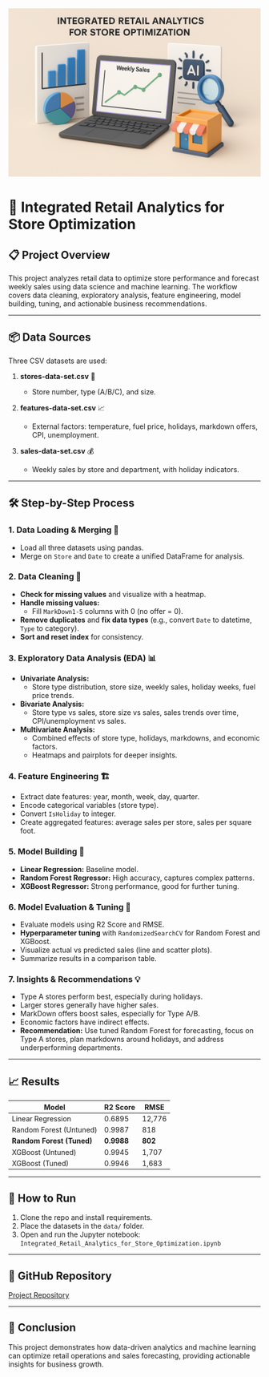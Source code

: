 ## ![Thumbnail](Thumbnail.png)

# 🏬 Integrated Retail Analytics for Store Optimization

## 📋 Project Overview

This project analyzes retail data to optimize store performance and forecast weekly sales using data science and machine learning. The workflow covers data cleaning, exploratory analysis, feature engineering, model building, tuning, and actionable business recommendations.

---

## 📦 Data Sources

Three CSV datasets are used:

1. **stores-data-set.csv** 🏢

   - Store number, type (A/B/C), and size.

2. **features-data-set.csv** 📈

   - External factors: temperature, fuel price, holidays, markdown offers, CPI, unemployment.

3. **sales-data-set.csv** 💰
   - Weekly sales by store and department, with holiday indicators.

---

## 🛠️ Step-by-Step Process

### 1. Data Loading & Merging 🔗

- Load all three datasets using pandas.
- Merge on `Store` and `Date` to create a unified DataFrame for analysis.

### 2. Data Cleaning 🧹

- **Check for missing values** and visualize with a heatmap.
- **Handle missing values:**
  - Fill `MarkDown1-5` columns with 0 (no offer = 0).
- **Remove duplicates** and **fix data types** (e.g., convert `Date` to datetime, `Type` to category).
- **Sort and reset index** for consistency.

### 3. Exploratory Data Analysis (EDA) 📊

- **Univariate Analysis:**
  - Store type distribution, store size, weekly sales, holiday weeks, fuel price trends.
- **Bivariate Analysis:**
  - Store type vs sales, store size vs sales, sales trends over time, CPI/unemployment vs sales.
- **Multivariate Analysis:**
  - Combined effects of store type, holidays, markdowns, and economic factors.
  - Heatmaps and pairplots for deeper insights.

### 4. Feature Engineering 🏗️

- Extract date features: year, month, week, day, quarter.
- Encode categorical variables (store type).
- Convert `IsHoliday` to integer.
- Create aggregated features: average sales per store, sales per square foot.

### 5. Model Building 🤖

- **Linear Regression:** Baseline model.
- **Random Forest Regressor:** High accuracy, captures complex patterns.
- **XGBoost Regressor:** Strong performance, good for further tuning.

### 6. Model Evaluation & Tuning 🏁

- Evaluate models using R2 Score and RMSE.
- **Hyperparameter tuning** with `RandomizedSearchCV` for Random Forest and XGBoost.
- Visualize actual vs predicted sales (line and scatter plots).
- Summarize results in a comparison table.

### 7. Insights & Recommendations 💡

- Type A stores perform best, especially during holidays.
- Larger stores generally have higher sales.
- MarkDown offers boost sales, especially for Type A/B.
- Economic factors have indirect effects.
- **Recommendation:** Use tuned Random Forest for forecasting, focus on Type A stores, plan markdowns around holidays, and address underperforming departments.

---

## 📈 Results

| Model                     | R2 Score   | RMSE    |
| ------------------------- | ---------- | ------- |
| Linear Regression         | 0.6895     | 12,776  |
| Random Forest (Untuned)   | 0.9987     | 818     |
| **Random Forest (Tuned)** | **0.9988** | **802** |
| XGBoost (Untuned)         | 0.9945     | 1,707   |
| XGBoost (Tuned)           | 0.9946     | 1,683   |

---

## 🚀 How to Run

1. Clone the repo and install requirements.
2. Place the datasets in the `data/` folder.
3. Open and run the Jupyter notebook:  
   `Integrated_Retail_Analytics_for_Store_Optimization.ipynb`

---

## 🔗 GitHub Repository

[Project Repository](https://github.com/dipankarmajumdar/Integrated-Retail-Analytics-for-Store-Optimization)

---

## 📝 Conclusion

This project demonstrates how data-driven analytics and machine learning can optimize retail operations and sales forecasting, providing actionable insights for business growth.
